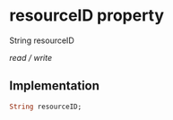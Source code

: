 


# resourceID property







String resourceID
  
_<span class="feature">read / write</span>_






## Implementation

```dart
String resourceID;
```







